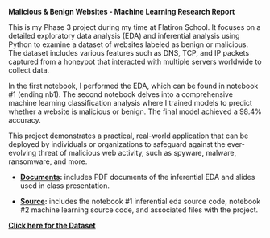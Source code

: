 **﻿Malicious & Benign Websites - Machine Learning Research Report**

This is my Phase 3 project during my time at Flatiron School. It focuses on a detailed exploratory data analysis (EDA) and inferential analysis using Python to examine a dataset of websites labeled as benign or malicious. The dataset includes various features such as DNS, TCP, and IP packets captured from a honeypot that interacted with multiple servers worldwide to collect data.

In the first notebook, I performed the EDA, which can be found in notebook #1 (ending nb1). The second notebook delves into a comprehensive machine learning classification analysis where I trained models to predict whether a website is malicious or benign. The final model achieved a 98.4% accuracy.

This project demonstrates a practical, real-world application that can be deployed by individuals or organizations to safeguard against the ever-evolving threat of malicious web activity, such as spyware, malware, ransomware, and more.

- **[Documents](./documents):** includes PDF documents of the inferential EDA and slides used in class presentation.

- **[Source](./source):** includes the notebook #1 inferential eda source code, notebook #2 machine learning source code, and associated files with the project.

**[Click here for the Dataset](https://www.kaggle.com/datasets/xwolf12/malicious-and-benign-websites/data)**
